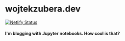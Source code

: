 # wojtekzubera.dev
[![Netlify Status](https://api.netlify.com/api/v1/badges/f34d68b4-c1f0-457c-9274-cfa435a8958b/deploy-status)](https://app.netlify.com/sites/affectionate-nobel-2a09ac/deploys)

#### I'm blogging with Jupyter notebooks. How cool is that?
